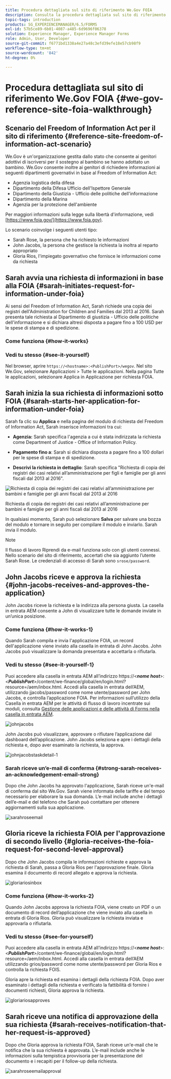 ```yaml
---
title: Procedura dettagliata sul sito di riferimento We.Gov FOIA
description: Consulta la procedura dettagliata sul sito di riferimento We.Gov per capire in che modo AEM Forms aiuta i governi a ricevere e comunicare le informazioni richieste da singoli individui in base al Freedom of Information Act.
topic-tags: introduction
products: SG_EXPERIENCEMANAGER/6.5/FORMS
exl-id: 57b5ce89-6b01-4087-a485-6d9696f06378
solution: Experience Manager, Experience Manager Forms
role: Admin, User, Developer
source-git-commit: f6771bd1338a4e27a48c3efd39efe18e57cb98f9
workflow-type: tm+mt
source-wordcount: '842'
ht-degree: 0%

---
```


# Procedura dettagliata sul sito di riferimento We.Gov FOIA {#we-gov-reference-site-foia-walkthrough}

## Scenario del Freedom of Information Act per il sito di riferimento {#reference-site-freedom-of-information-act-scenario}

We.Gov è un&#39;organizzazione gestita dallo stato che consente ai genitori adottivi di iscriversi per il sostegno al bambino se hanno adottato un bambino. We.Gov consente inoltre ai genitori di richiedere informazioni ai seguenti dipartimenti governativi in base al Freedom of Information Act:

* Agenzia logistica della difesa
* Dipartimento della Difesa Ufficio dell&#39;Ispettore Generale
* Dipartimento della Giustizia - Ufficio delle politiche dell&#39;informazione
* Dipartimento della Marina
* Agenzia per la protezione dell&#39;ambiente

Per maggiori informazioni sulla legge sulla libertà d&#39;informazione, vedi [https://www.foia.gov/](https://www.foia.gov).

Lo scenario coinvolge i seguenti utenti tipo:

* Sarah Rose, la persona che ha richiesto le informazioni
* John Jacobs, la persona che gestisce la richiesta la inoltra al reparto appropriato
* Gloria Rios, l&#39;impiegato governativo che fornisce le informazioni come da richiesta

## Sarah avvia una richiesta di informazioni in base alla FOIA {#sarah-initiates-request-for-information-under-foia}

Ai sensi del Freedom of Information Act, Sarah richiede una copia dei registri dell&#39;Administration for Children and Families dal 2013 al 2016. Sarah presenta tale richiesta al Dipartimento di giustizia - Ufficio delle politiche dell&#39;informazione e si dichiara altresì disposta a pagare fino a 100 USD per le spese di stampa e di spedizione.

### Come funziona {#how-it-works}

### Vedi tu stesso {#see-it-yourself}

Nel browser, aprire `https://<hostname>:<PublishPort>/wegov`. Nel sito We.Gov, selezionare Applicazioni > Tutte le applicazioni. Nella pagina Tutte le applicazioni, selezionare Applica in Applicazione per richiesta FOIA.

## Sarah inizia la sua richiesta di informazioni sotto FOIA {#sarah-starts-her-application-for-information-under-foia}

Sarah fa clic su **Applica** e nella pagina del modulo di richiesta del Freedom of Information Act, Sarah inserisce informazioni tra cui:

* **Agenzia:** Sarah specifica l&#39;agenzia a cui è stata indirizzata la richiesta come Department of Justice - Office of Information Policy.

* **Pagamento fino a**: Sarah si dichiara disposta a pagare fino a 100 dollari per le spese di stampa e di spedizione.
* **Descrivi la richiesta in dettaglio**: Sarah specifica &quot;Richiesta di copia dei registri dei casi relativi all’amministrazione per figli e famiglie per gli anni fiscali dal 2013 al 2016&quot;.

![Richiesta di copia dei registri dei casi relativi all’amministrazione per bambini e famiglie per gli anni fiscali dal 2013 al 2016](assets/sarahfiosform.png)

Richiesta di copia dei registri dei casi relativi all’amministrazione per bambini e famiglie per gli anni fiscali dal 2013 al 2016

In qualsiasi momento, Sarah può selezionare **Salva** per salvare una bozza del modulo e tornare in seguito per compilare il modulo e inviarlo. Sarah invia il modulo.

>[!NOTE]
>
>Il flusso di lavoro Riprendi da e-mail funziona solo con gli utenti connessi. Nello scenario del sito di riferimento, accertati che sia aggiunto l’utente Sarah Rose. Le credenziali di accesso di Sarah sono `srose/password`.

## John Jacobs riceve e approva la richiesta {#john-jacobs-receives-and-approves-the-application}

John Jacobs riceve la richiesta e la indirizza alla persona giusta. La casella in entrata AEM consente a John di visualizzare tutte le domande inviate in un’unica posizione.

### Come funziona {#how-it-works-1}

Quando Sarah compila e invia l&#39;applicazione FOIA, un record dell&#39;applicazione viene inviato alla casella in entrata di John Jacobs. John Jacobs può visualizzare la domanda presentata e accettarla o rifiutarla.

### Vedi tu stesso {#see-it-yourself-1}

Puoi accedere alla casella in entrata AEM all’indirizzo https://&lt;***nome host***>:&lt;***PublishPort***>/content/we-finance/global/en/login.html?resource=/aem/inbox.html. Accedi alla casella in entrata dell’AEM, utilizzando jjacobs/password come nome utente/password per John Jacobs, e controlla l’applicazione FOIA. Per informazioni sull’utilizzo della Casella in entrata AEM per le attività di flusso di lavoro incentrate sui moduli, consulta [Gestione delle applicazioni e delle attività di Forms nella casella in entrata AEM](/help/forms/using/manage-applications-inbox.md).

![johnjacobs](assets/johnjacobs.png)

John Jacobs può visualizzare, approvare o rifiutare l’applicazione dal dashboard dell’applicazione. John Jacobs seleziona e apre i dettagli della richiesta e, dopo aver esaminato la richiesta, la approva.

![johnjacobstaskdetail-1](assets/johnjacobstaskdetail-1.png)

### <strong>Sarah riceve un’e-mail di conferma</strong> {#strong-sarah-receives-an-acknowledgement-email-strong}

Dopo che John Jacobs ha approvato l&#39;applicazione, Sarah riceve un&#39;e-mail di conferma dal sito We.Gov. Sarah viene informata delle tariffe e del tempo necessario per elaborare la sua domanda. L’e-mail include anche i dettagli dell’e-mail e del telefono che Sarah può contattare per ottenere aggiornamenti sulla sua applicazione.

![sarahroseemail](assets/sarahroseemail.png)

## Gloria riceve la richiesta FOIA per l&#39;approvazione di secondo livello {#gloria-receives-the-foia-request-for-second-level-approval}

Dopo che John Jacobs compila le informazioni richieste e approva la richiesta di Sarah, passa a Gloria Rios per l&#39;approvazione finale. Gloria esamina il documento di record allegato e approva la richiesta.

![gloriariosinbox](assets/gloriariosinbox.png)

### Come funziona {#how-it-works-2}

Quando John Jacobs approva la richiesta FOIA, viene creato un PDF o un documento di record dell’applicazione che viene inviato alla casella in entrata di Gloria Rios. Gloria può visualizzare la richiesta inviata e approvarla o rifiutarla.

### Vedi tu stesso {#see-for-yourself}

Puoi accedere alla casella in entrata AEM all’indirizzo https://&lt;***nome host***>:&lt;***PublishPort***>/content/we-finance/global/en/login.html?resource=/aem/inbox.html. Accedi alla casella in entrata dell’AEM utilizzando grios/password come nome utente/password per Gloria Rios e controlla la richiesta FOIS.

Gloria apre la richiesta ed esamina i dettagli della richiesta FOIA. Dopo aver esaminato i dettagli della richiesta e verificato la fattibilità di fornire i documenti richiesti, Gloria approva la richiesta.

![gloriariosapproves](assets/gloriariosapproves.png)

## Sarah riceve una notifica di approvazione della sua richiesta {#sarah-receives-notification-that-her-request-is-approved}

Dopo che Gloria approva la richiesta FOIA, Sarah riceve un&#39;e-mail che le notifica che la sua richiesta è approvata. L’e-mail include anche le informazioni sulla tempistica provvisoria per la presentazione del documento e i recapiti per il follow-up della richiesta.

![sarahroseemailapproval](assets/sarahroseemailapproval.png)
